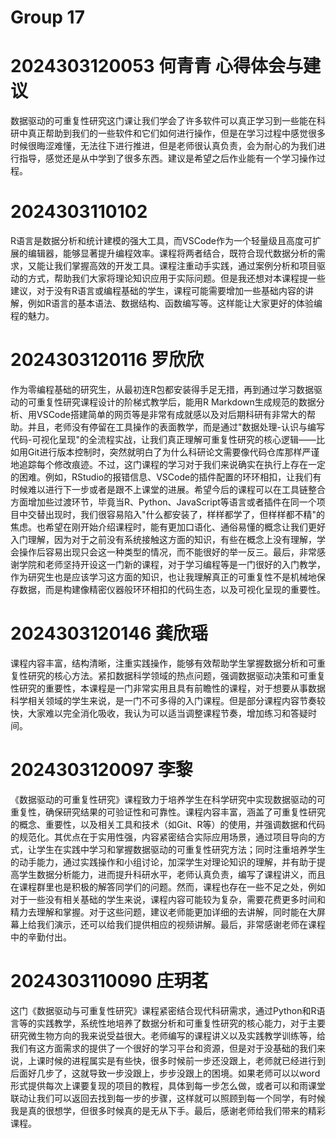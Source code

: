 # Group 17 

# 2024303120053 何青青 心得体会与建议
数据驱动的可重复性研究这门课让我们学会了许多软件可以真正学习到一些能在科研中真正帮助到我们的一些软件和它们如何进行操作，但是在学习过程中感觉很多时候很晦涩难懂，无法往下进行推进，但是老师很认真负责，会为耐心的为我们进行指导，感觉还是从中学到了很多东西。建议是希望之后作业能有一个学习操作过程。

# 2024303110102 
R语言是数据分析和统计建模的强大工具，而VSCode作为一个轻量级且高度可扩展的编辑器，能够显著提升编程效率。课程将两者结合，既符合现代数据分析的需求，又能让我们掌握高效的开发工具。课程注重动手实践，通过案例分析和项目驱动的方式，帮助我们大家将理论知识应用于实际问题。但是我还想对本课程提一些建议，对于没有R语言或编程基础的学生，课程可能需要增加一些基础内容的讲解，例如R语言的基本语法、数据结构、函数编写等。这样能让大家更好的体验编程的魅力。
# 2024303120116 罗欣欣
作为零编程基础的研究生，从最初连R包都安装得手足无措，再到通过学习数据驱动的可重复性研究课程设计的阶梯式教学后，能用R Markdown生成规范的数据分析、用VSCode搭建简单的网页等是非常有成就感以及对后期科研有非常大的帮助。并且，老师没有停留在工具操作的表面教学，而是通过"数据处理-认识与编写代码-可视化呈现"的全流程实战，让我们真正理解可重复性研究的核心逻辑——比如用Git进行版本控制时，突然就明白了为什么科研论文需要像代码仓库那样严谨地追踪每个修改痕迹。不过，这门课程的学习对于我们来说确实在执行上存在一定的困难。例如，RStudio的报错信息、VSCode的插件配置的环环相扣，让我们有时候难以进行下一步或者是跟不上课堂的进展。希望今后的课程可以在工具链整合方面增加些过渡环节，毕竟当R、Python、JavaScript等语言或者插件在同一个项目中交替出现时，我们很容易陷入"什么都安装了，样样都学了，但样样都不精"的焦虑。也希望在刚开始介绍课程时，能有更加口语化、通俗易懂的概念让我们更好入门理解，因为对于之前没有系统接触这方面的知识，有些在概念上没有理解，学会操作后容易出现只会这一种类型的情况，而不能很好的举一反三。最后，非常感谢学院和老师坚持开设这一门新的课程，对于学习编程等是一门很好的入门教学，作为研究生也是应该学习这方面的知识，也让我理解真正的可重复性不是机械地保存数据，而是构建像精密仪器般环环相扣的代码生态，以及可视化呈现的重要性。

# 2024303120146 龚欣瑶
课程内容丰富，结构清晰，注重实践操作，能够有效帮助学生掌握数据分析和可重复性研究的核心方法。紧扣数据科学领域的热点问题，强调数据驱动决策和可重复性研究的重要性，本课程是一门非常实用且具有前瞻性的课程，对于想要从事数据科学相关领域的学生来说，是一门不可多得的入门课程。但是部分课程内容节奏较快，大家难以完全消化吸收，我认为可以适当调整课程节奏，增加练习和答疑时间。
# 2024303120097 李黎
《数据驱动的可重复性研究》课程致力于培养学生在科学研究中实现数据驱动的可重复性，确保研究结果的可验证性和可靠性。课程内容丰富，涵盖了可重复性研究的概念、重要性，以及相关工具和技术（如Git、R等）的使用，并强调数据和代码的规范化。其优点在于实用性强，内容紧密结合实际应用场景，通过项目导向的方式，让学生在实践中学习和掌握数据驱动的可重复性研究方法；同时注重培养学生的动手能力，通过实践操作和小组讨论，加深学生对理论知识的理解，并有助于提高学生数据分析能力，进而提升科研水平，老师认真负责，编写了课程讲义，而且在课程群里也是积极的解答同学们的问题。然而，课程也存在一些不足之处，例如对于一些没有相关基础的学生来说，课程内容可能较为复杂，需要花费更多时间和精力去理解和掌握。对于这些问题，建议老师能更加详细的去讲解，同时能在大屏幕上给我们演示，还可以给我们提供相应的视频讲解。最后，非常感谢老师在课程中的辛勤付出。
# 2024303110090 庄玥茗
这门《数据驱动与可重复性研究》课程紧密结合现代科研需求，通过Python和R语言等的实践教学，系统性地培养了数据分析和可重复性研究的核心能力，对于主要研究微生物方向的我来说受益很大。老师编写的课程讲义以及实践教学训练等，给我们有这方面需求的提供了一个很好的学习平台和资源，但是对于没基础的我们来说，上课时候的进程属实是有些快，很多时候前一步还没跟上，老师就已经进行到后面好几步了，这就导致一步没跟上，步步没跟上的困境。如果老师可以以word形式提供每次上课要复现的项目的教程，具体到每一步怎么做，或者可以和雨课堂联动让我们可以返回去找到每一步的步骤，这样就可以照顾到每一个同学，有时候我是真的很想学，但很多时候真的是无从下手。最后，感谢老师给我们带来的精彩课程。
